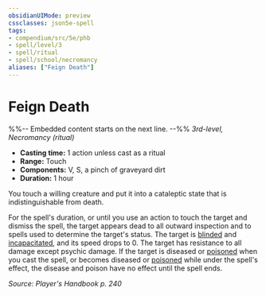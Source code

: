```yaml
---
obsidianUIMode: preview
cssclasses: json5e-spell
tags:
- compendium/src/5e/phb
- spell/level/3
- spell/ritual
- spell/school/necromancy
aliases: ["Feign Death"]
---
```

# Feign Death
%%-- Embedded content starts on the next line. --%%
*3rd-level, Necromancy (ritual)*  

- **Casting time:** 1 action unless cast as a ritual
- **Range:** Touch
- **Components:** V, S, a pinch of graveyard dirt
- **Duration:** 1 hour

You touch a willing creature and put it into a cataleptic state that is indistinguishable from death.

For the spell's duration, or until you use an action to touch the target and dismiss the spell, the target appears dead to all outward inspection and to spells used to determine the target's status. The target is [blinded](Mechanics/Rules/conditions.md#Blinded) and [incapacitated](Mechanics/Rules/conditions.md#Incapacitated), and its speed drops to 0. The target has resistance to all damage except psychic damage. If the target is diseased or [poisoned](Mechanics/Rules/conditions.md#Poisoned) when you cast the spell, or becomes diseased or [poisoned](Mechanics/Rules/conditions.md#Poisoned) while under the spell's effect, the disease and poison have no effect until the spell ends.

*Source: Player's Handbook p. 240*
